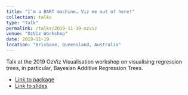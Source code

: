 ```yaml
---
title: "I’m a BART machine… Viz me out of here!"
collection: talks
type: "Talk"
permalink: /talks/2019-11-19-ozviz
venue: "OzViz Workshop"
date: 2019-11-19
location: "Brisbane, Queensland, Australia"
---
```

Talk at the 2019 OzViz Visualisation workshop on visualising regression trees, in particular, Bayesian Additive Regression Trees. 

* [Link to package](https://github.com/bonStats/eatmyshorts)
* [Link to slides](https://bonstats.github.io/ozviz2019/slides.html)





